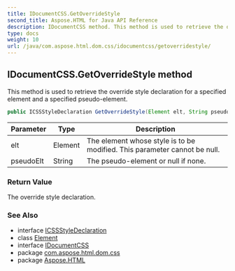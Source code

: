 ```yaml
---
title: IDocumentCSS.GetOverrideStyle
second_title: Aspose.HTML for Java API Reference
description: IDocumentCSS method. This method is used to retrieve the override style declaration for a specified element and a specified pseudo-element
type: docs
weight: 10
url: /java/com.aspose.html.dom.css/idocumentcss/getoverridestyle/
---
```

## IDocumentCSS.GetOverrideStyle method

This method is used to retrieve the override style declaration for a specified element and a specified pseudo-element.

```java
public ICSSStyleDeclaration GetOverrideStyle(Element elt, String pseudoElt)
```

| Parameter | Type | Description |
| --- | --- | --- |
| elt | Element | The element whose style is to be modified. This parameter cannot be null. |
| pseudoElt | String | The pseudo-element or null if none. |

### Return Value

The override style declaration.

### See Also

* interface [ICSSStyleDeclaration](../../icssstyledeclaration/)
* class [Element](../../../com.aspose.html.dom/element/)
* interface [IDocumentCSS](../)
* package [com.aspose.html.dom.css](../../../com.aspose.html.dom.css/)
* package [Aspose.HTML](../../../)
